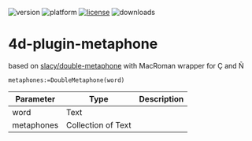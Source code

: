 ![version](https://img.shields.io/badge/version-17%2B-3E8B93)
![platform](https://img.shields.io/static/v1?label=platform&message=mac-intel%20|%20mac-arm%20|%20win-64&color=blue)
[![license](https://img.shields.io/github/license/miyako/4d-plugin-metaphone)](LICENSE)
![downloads](https://img.shields.io/github/downloads/miyako/4d-plugin-metaphone/total)

# 4d-plugin-metaphone

based on [slacy/double-metaphone](https://github.com/slacy/double-metaphone) with MacRoman wrapper for Ç and Ñ

```4d
metaphones:=DoubleMetaphone(word)
```

|Parameter|Type|Description|
|-|-|-|
|word|Text||
|metaphones|Collection of Text||
